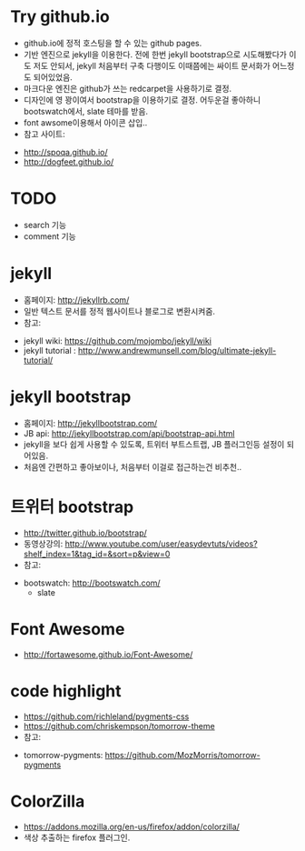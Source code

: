 # Try github.io
* github.io에 정적 호스팅을 할 수 있는 github pages.
* 기반 엔진으로 jekyll을 이용한다. 전에 한번 jekyll bootstrap으로 시도해봤다가 이도 저도 안되서, jekyll 처음부터 구축 다행이도 이때쯤에는 싸이트 문서화가 어느정도 되어있었음.
* 마크다운 엔진은 github가 쓰는 redcarpet을 사용하기로 결정.
* 디자인에 영 꽝이여서 bootstrap을 이용하기로 결정. 어두운걸 좋아하니 bootswatch에서, slate 테마를 받음.
* font awsome이용해서 아이콘 삽입..
* 참고 사이트:
 - http://spoqa.github.io/
 - http://dogfeet.github.io/

# TODO
* search 기능
* comment 기능

# jekyll
* 홈페이지:  http://jekyllrb.com/
* 일반 텍스트 문서를 정적 웹사이트나 블로그로 변환시켜줌.
* 참고:
 - jekyll wiki: https://github.com/mojombo/jekyll/wiki
 - jekyll tutorial : http://www.andrewmunsell.com/blog/ultimate-jekyll-tutorial/

# jekyll bootstrap
* 홈페이지: http://jekyllbootstrap.com/
* JB api: http://jekyllbootstrap.com/api/bootstrap-api.html
* jekyll을 보다 쉽게 사용할 수 있도록, 트위터 부트스트랩, JB 플러그인등 설정이 되어있음.
* 처음엔 간편하고 좋아보이나, 처음부터 이걸로 접근하는건 비추천..

# 트위터 bootstrap
* http://twitter.github.io/bootstrap/
* 동영상강의: http://www.youtube.com/user/easydevtuts/videos?shelf_index=1&tag_id=&sort=p&view=0
* 참고:
 - bootswatch: http://bootswatch.com/
     - slate

# Font Awesome
* http://fortawesome.github.io/Font-Awesome/

# code highlight
* https://github.com/richleland/pygments-css
* https://github.com/chriskempson/tomorrow-theme
* 참고:
 - tomorrow-pygments: https://github.com/MozMorris/tomorrow-pygments

# ColorZilla
* https://addons.mozilla.org/en-us/firefox/addon/colorzilla/
* 색상 추출하는 firefox 플러그인.
